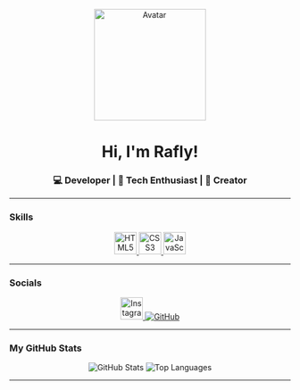 <p align="center">
  <img src="https://avatars.githubusercontent.com/u/Rafly1818" width="200" alt="Avatar">
</p>

<h1 align="center">Hi, I'm Rafly!</h1>
<h3 align="center">💻 Developer | 🚀 Tech Enthusiast | 🎨 Creator</h3>

---

<h3 align="left">Skills</h3>
<p align="center">
  <a href="https://developer.mozilla.org/en-US/docs/Web/HTML" target="_blank"> 
    <img src="https://cdn-icons-png.flaticon.com/512/1216/1216733.png" alt="HTML5" width="40" height="40"/> 
  </a>
  <a href="https://www.w3schools.com/css/" target="_blank"> 
    <img src="https://cdn-icons-png.flaticon.com/512/732/732190.png" alt="CSS3" width="40" height="40"/> 
  </a>
  <a href="https://developer.mozilla.org/en-US/docs/Web/JavaScript" target="_blank"> 
    <img src="https://cdn-icons-png.flaticon.com/512/5968/5968292.png" alt="JavaScript" width="40" height="40"/> 
  </a>
  <!-- Tambahkan skill lain di sini -->
</p>

---

<h3 align="left">Socials</h3>
<p align="center">
  <a href="https://instagram.com/flyyr_" target="_blank">
    <img src="https://cdn-icons-png.flaticon.com/512/1384/1384063.png" alt="Instagram" width="40" height="40"/>
  </a>
  <a href="https://github.com/Rafly1818" target="_blank">
    <img src="https://img.shields.io/badge/GitHub-%23181717.svg?style=for-the-badge&logo=github&logoColor=white" alt="GitHub">
  </a>
</p>

---

<h3 align="left">My GitHub Stats</h3>
<p align="center">
  <img src="https://github-readme-stats.vercel.app/api?username=Rafly1818&show_icons=true&theme=radical" alt="GitHub Stats">
  <img src="https://github-readme-stats.vercel.app/api/top-langs/?username=Rafly1818&layout=compact&theme=radical" alt="Top Languages">
</p>

---
